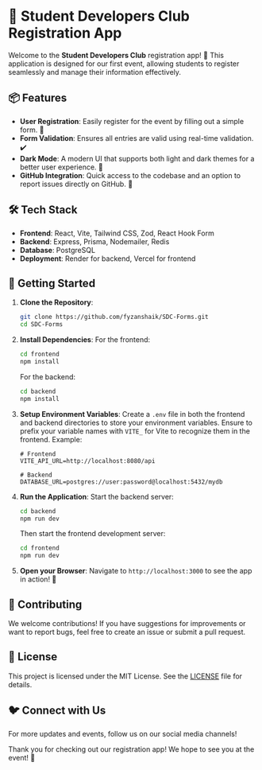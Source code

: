 # 🎉 Student Developers Club Registration App

Welcome to the **Student Developers Club** registration app! 🚀 This application is designed for our first event, allowing students to register seamlessly and manage their information effectively.

## 📦 Features

- **User Registration**: Easily register for the event by filling out a simple form. 📝
- **Form Validation**: Ensures all entries are valid using real-time validation. ✔️
- **Dark Mode**: A modern UI that supports both light and dark themes for a better user experience. 🌙
- **GitHub Integration**: Quick access to the codebase and an option to report issues directly on GitHub. 🐙
  
## 🛠️ Tech Stack

- **Frontend**: React, Vite, Tailwind CSS, Zod, React Hook Form
- **Backend**: Express, Prisma, Nodemailer, Redis
- **Database**: PostgreSQL
- **Deployment**: Render for backend, Vercel for frontend

## 🚀 Getting Started

1. **Clone the Repository**:
   ```bash
   git clone https://github.com/fyzanshaik/SDC-Forms.git
   cd SDC-Forms
   ```

2. **Install Dependencies**:
   For the frontend:
   ```bash
   cd frontend
   npm install
   ```

   For the backend:
   ```bash
   cd backend
   npm install
   ```

3. **Setup Environment Variables**:
   Create a `.env` file in both the frontend and backend directories to store your environment variables. Ensure to prefix your variable names with `VITE_` for Vite to recognize them in the frontend. Example:
   ```env
   # Frontend
   VITE_API_URL=http://localhost:8080/api

   # Backend
   DATABASE_URL=postgres://user:password@localhost:5432/mydb
   ```

4. **Run the Application**:
   Start the backend server:
   ```bash
   cd backend
   npm run dev
   ```

   Then start the frontend development server:
   ```bash
   cd frontend
   npm run dev
   ```

5. **Open your Browser**:
   Navigate to `http://localhost:3000` to see the app in action! 🌟

## 🤝 Contributing

We welcome contributions! If you have suggestions for improvements or want to report bugs, feel free to create an issue or submit a pull request. 

## 📄 License

This project is licensed under the MIT License. See the [LICENSE](LICENSE) file for details.

## 🐦 Connect with Us

For more updates and events, follow us on our social media channels! 

Thank you for checking out our registration app! We hope to see you at the event! 🎊
```
